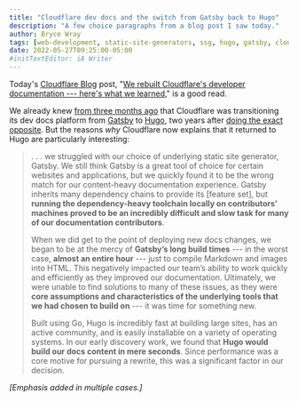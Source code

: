 ```yaml
---
title: "Cloudflare dev docs and the switch from Gatsby back to Hugo"
description: "A few choice paragraphs from a blog post I saw today."
author: Bryce Wray
tags: [web-development, static-site-generators, ssg, hugo, gatsby, cloudflare]
date: 2022-05-27T09:25:00-05:00
#initTextEditor: iA Writer
---
```


Today's [Cloudflare Blog](https://blog.cloudflare.com) post, "[We rebuilt Cloudflare's developer documentation --- here's what we learned](https://blog.cloudflare.com/new-dev-docs/)," is a good read.

We already knew [from three months ago](https://github.com/cloudflare/cloudflare-docs/pull/3609) that Cloudflare was transitioning its dev docs platform from [Gatsby](https://gatsbyjs.com) to [Hugo](https://gohugo.io), two years after [doing the exact opposite](https://blog.cloudflare.com/migrating-to-react-land-gatsby/). But the reasons *why* Cloudflare now explains that it returned to Hugo are particularly interesting:

> . . . we struggled with our choice of underlying static site generator, Gatsby. We still think Gatsby is a great tool of choice for certain websites and applications, but we quickly found it to be the wrong match for our content-heavy documentation experience. Gatsby inherits many dependency chains to provide its [feature set], but **running the dependency-heavy toolchain locally on contributors’ machines proved to be an incredibly difficult and slow task for many of our documentation contributors**.
>
> When we did get to the point of deploying new docs changes, we began to be at the mercy of **Gatsby’s long build times** --- in the worst case, **almost an entire hour** --- just to compile Markdown and images into HTML. This negatively impacted our team’s ability to work quickly and efficiently as they improved our documentation. Ultimately, we were unable to find solutions to many of these issues, as they were **core assumptions and characteristics of the underlying tools that we had chosen to build on** --- it was time for something new.
>
> Built using Go, Hugo is incredibly fast at building large sites, has an active community, and is easily installable on a variety of operating systems. In our early discovery work, we found that **Hugo would build our docs content in mere seconds**. Since performance was a core motive for pursuing a rewrite, this was a significant factor in our decision.

*[Emphasis added in multiple cases.]*
